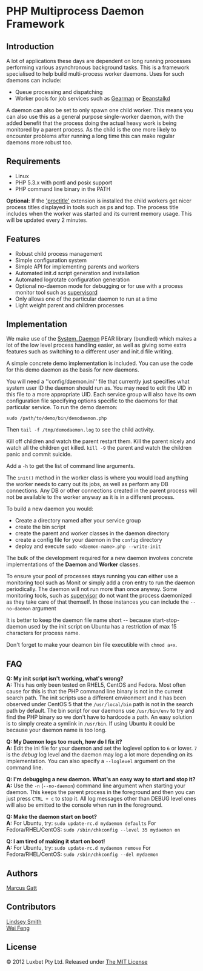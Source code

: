 PHP Multiprocess Daemon Framework
=================================
Introduction
------------
A lot of applications these days are dependent on long running processes performing various asynchronous background tasks.
This is a framework specialised to help build multi-process worker daemons. Uses for such daemons can include:

  * Queue processing and dispatching
  * Worker pools for job services such as [Gearman](http://gearman.org/) or [Beanstalkd](http://kr.github.com/beanstalkd/)

A daemon can also be set to only spawn one child worker. This means you can also use this as a general purpose single-worker daemon, with the added benefit that the process doing the actual heavy work is being monitored by a parent process. As the child is the one more likely to encounter problems after running a long time this can make regular daemons more robust too.

Requirements
------------
  * Linux
  * PHP 5.3.x with pcntl and posix support
  * PHP command line binary in the PATH

**Optional:** If the ['proctitle'](http://pecl.php.net/package/proctitle/) extension is installed the child workers get nicer process titles displayed in tools such as ps and top. The process title includes when the worker was started and its current memory usage. This will be updated every 2 minutes.

Features
--------
  * Robust child process management
  * Simple configuration system
  * Simple API for implementing parents and workers
  * Automated init.d script generation and installation
  * Automated logrotate configuration generation
  * Optional no-daemon mode for debugging or for use with a process monitor tool such as [supervisord](http://supervisord.org/)
  * Only allows one of the particular daemon to run at a time
  * Light weight parent and children processes

Implementation
--------------
We make use of the [System_Daemon](https://github.com/kvz/system_daemon) PEAR library (bundled) which makes a lot of the low level process handling easier, as well as giving some extra features such as switching to a different user and init.d file writing.

A simple concrete demo implementation is included. You can use the code for this demo daemon as the basis for new daemons.

You will need a ''config/daemon.ini'' file that currently just specifies what system user ID the daemon should run as. You may need to edit the UID in this file to a more appropriate UID. Each service group will also have its own configuration file specifying options specific to the daemons for that particular service. To run the demo daemon:

`sudo /path/to/demo/bin/demodaemon.php`

Then `tail -f /tmp/demodaemon.log` to see the child activity.

Kill off children and watch the parent restart them. Kill the parent nicely and watch all the children get killed. `kill -9` the parent and watch the children panic and commit suicide.

Add a `-h` to get the list of command line arguments.

The `init()` method in the worker class is where you would load anything the worker needs to carry out its jobs, as well as perform any DB connections. Any DB or other connections created in the parent process will not be available to the worker anyway as it is in a different process.

To build a new daemon you would:
  * Create a directory named after your service group
  * create the bin script
  * create the parent and worker classes in the daemon directory
  * create a config file for your daemon in the `config` directory
  * deploy and execute `sudo <daemon-name>.php --write-init`

The bulk of the development required for a new daemon involves concrete implementations of the **Daemon** and **Worker** classes.

To ensure your pool of processes stays running you can either use a monitoring tool such as Monit or simply add a cron entry to run the daemon periodically. The daemon will not run more than once anyway. Some monitoring tools, such as [supervisor](http://supervisord.org) do not want the process daemonized as they take care of that themself. In those instances you can include the `--no-daemon` argument

It is better to keep the daemon file name short -- because start-stop-daemon used by the init script on Ubuntu has a restriction of max 15 characters for process name.

Don't forget to make your deamon bin file executible with `chmod a+x`.

FAQ
---
**Q: My init script isn't working, what's wrong?**  
**A:** This has only been tested on RHEL5, CentOS and Fedora. Most often cause for this is that the PHP command line binary is not in the current search path. The init scripts use a different environment and it has been observed under CentOS 5 that the `/usr/local/bin` path is not in the search path by default. The bin script for our daemons use `/usr/bin/env` to try and find the PHP binary so we don't have to hardcode a path. An easy solution is to simply create a symlink in `/usr/bin`. If using Ubuntu it could be because your daemon name is too long.

**Q: My Daemon logs too much, how do I fix it?**  
**A:** Edit the ini file for your daemon and set the loglevel option to `6` or lower. `7` is the *debug* log level and the daemon may log a lot more depending on its implementation. You can also specify a `--loglevel` argument on the command line.

**Q: I'm debugging a new daemon. What's an easy way to start and stop it?**  
**A:** Use the `-n` (`--no-daemon`) command line argument when starting your daemon. This keeps the parent process in the foreground and then you can just press `CTRL + c` to stop it. All log messages other than DEBUG level ones will also be emitted to the console when run in the foreground.

**Q: Make the daemon start on boot?**  
**A:** For Ubuntu, try: `sudo update-rc.d mydaemon defaults`
For Fedora/RHEL/CentOS: `sudo /sbin/chkconfig --level 35 mydaemon on`

**Q: I am tired of making it start on boot!**  
**A:** For Ubuntu, try: `sudo update-rc.d mydaemon remove`
For Fedora/RHEL/CentOS: `sudo /sbin/chkconfig --del mydaemon`

Authors
-------
[Marcus Gatt](https://github.com/mrgatt)

Contributors
------------
[Lindsey Smith](https://github.com/praxxis)  
[Wei Feng](https://github.com/windix)

License
-------
© 2012 Luxbet Pty Ltd.
Released under [The MIT License](http://www.opensource.org/licenses/mit-license.php)
